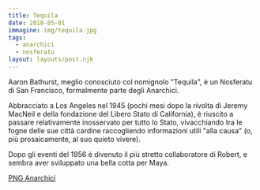 ```yaml
---
title: Tequila
date: 2018-05-01
immagine: img/tequila.jpg
tags:
  - anarchici
  - nosferatu
layout: layouts/post.njk
---
```


Aaron Bathurst, meglio conosciuto col nomignolo "Tequila", è un Nosferatu di San Francisco, formalmente parte degli Anarchici.

Abbracciato a Los Angeles nel 1945 (pochi mesi dopo la rivolta di Jeremy MacNeil e della fondazione del Libero Stato di California), è riuscito a passare relativamente inosservato per tutto lo Stato, vivacchiando tra le fogne delle sue città cardine raccogliendo informazioni utili "alla causa" (o, più prosaicamente, al suo quieto vivere).

Dopo gli eventi del 1956 è divenuto il più stretto collaboratore di Robert, e sembra aver sviluppato una bella cotta per Maya.

<a href="http://xabacadabra.com/cursed-legacy/png-anarchici.html" class="button back">PNG Anarchici</a>